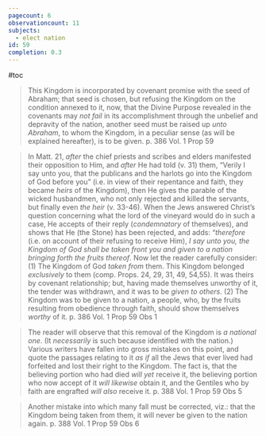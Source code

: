 ```yaml
---
pagecount: 6
observationcount: 11
subjects:
  - elect nation
id: 59
completion: 0.3
---
```

#toc

>This Kingdom is incorporated by covenant promise with the seed of Abraham; that seed is chosen, but refusing the Kingdom on the condition annexed to it, now, that the Divine Purpose revealed in the covenants may *not fail* in its accomplishment through the unbelief and depravity of the nation, another seed must be raised up *unto Abraham*, to whom the Kingdom, in a peculiar sense (as will be explained hereafter), is to be given.
>p. 386 Vol. 1 Prop 59

>In Matt. 21, *after* the chief priests and scribes and elders manifested their opposition to Him, and *after* He had told (v. 31) them, “Verily I say unto you, that the publicans and the harlots go into the Kingdom of God before you” (i.e. in view of their repentance and faith, they became *heirs* of the Kingdom), then He gives the parable of the wicked husbandmen, who not only rejected and killed the servants, but finally even *the heir* (v. 33-46). When the Jews answered Christ’s question concerning what the lord of the vineyard would do in such a case, He accepts of their reply (*condemnatory* of themselves), and shows that He (the Stone) has been rejected, and adds: “*therefore* (i.e. on account of their refusing to receive Him), *I say unto you, the Kingdom of God shall be taken front you and given to a nation bringing forth the fruits thereof*. Now let the reader carefully consider: (1) The Kingdom of God *taken from* them. This Kingdom belonged *exclusively* to them (comp. Props. 24, 29, 31, 49, 54,55). It was theirs by covenant relationship; but, having made themselves unworthy of it, the tender was withdrawn, and it was to be *given to others*. (2) The Kingdom was to be given to a nation, a people, who, by the fruits resulting from obedience through faith, should show themselves *worthy* of it.
>p. 386 Vol. 1 Prop 59 Obs 1

>The reader will observe that this removal of the Kingdom is *a national one*. (It *necessarily* is such because identified with the nation.) Various writers have fallen into gross mistakes on this point, and quote the passages relating to it *as if* all the Jews that ever lived had forfeited and lost their right to the Kingdom. The fact is, that the believing portion who had died *will yet* receive it, the believing portion who now accept of it *will likewise* obtain it, and the Gentiles who by faith are engrafted *will also* receive it.
>p. 388 Vol. 1 Prop 59 Obs 5

>Another mistake into which many fall must be corrected, viz.: that the Kingdom being taken from them, it will never be given to the nation again.
>p. 388 Vol. 1 Prop 59 Obs 6


